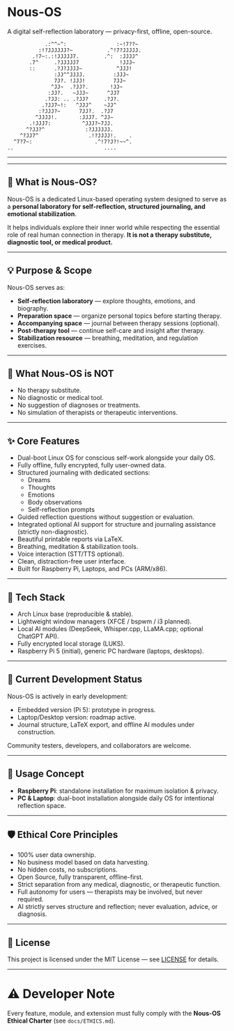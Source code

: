 # Nous-OS

A digital self-reflection laboratory — privacy-first, offline, open-source.

                .:^^~^:                :~!7??~
              :!?JJJJJJ?~           .^!7?JJJJJ.
            .!7~:.:!JJJJJ7.        .^:  :JJJJ^
           .7^     .?JJJJJ7             !JJJ~
           ::      .?J?JJJJ~           ^JJJ!
                   :JJ^^JJJJ.         :JJJ~
                   7J?. !JJJ!         7JJ~
                  ^JJ~  .?JJ?.       !JJ~
                 :JJ?.   ~JJJ~      ^JJ7
                .?JJ: .. .?JJ?     .?J?.
               .?JJ7~!:   ^JJJ^    ~JJ^
              :?JJJ?~      7JJ?.  .?J7
             ^JJJJ!.       :JJJ7. ^JJ~
           .!JJJ7:          ^JJJ?~7JJ.  
          ^?JJ?^             :?JJJJJJ.
        ^?JJ7^                .!?JJJJ!.    .
      ^7?7~:                    .^!7?J?!~~^.
    ..                             ....

---


---

## 🧠 What is Nous-OS?

Nous-OS is a dedicated Linux-based operating system designed to serve as a **personal laboratory for self-reflection, structured journaling, and emotional stabilization**.

It helps individuals explore their inner world while respecting the essential role of real human connection in therapy. **It is not a therapy substitute, diagnostic tool, or medical product.**

---

## 💡 Purpose & Scope

Nous-OS serves as:

- **Self-reflection laboratory** — explore thoughts, emotions, and biography.
- **Preparation space** — organize personal topics before starting therapy.
- **Accompanying space** — journal between therapy sessions (optional).
- **Post-therapy tool** — continue self-care and insight after therapy.
- **Stabilization resource** — breathing, meditation, and regulation exercises.

---

## 🚫 What Nous-OS is NOT

- No therapy substitute.
- No diagnostic or medical tool.
- No suggestion of diagnoses or treatments.
- No simulation of therapists or therapeutic interventions.

---

## ✨ Core Features

- Dual-boot Linux OS for conscious self-work alongside your daily OS.
- Fully offline, fully encrypted, fully user-owned data.
- Structured journaling with dedicated sections:
  - Dreams
  - Thoughts
  - Emotions
  - Body observations
  - Self-reflection prompts
- Guided reflection questions without suggestion or evaluation.
- Integrated optional AI support for structure and journaling assistance (strictly non-diagnostic).
- Beautiful printable reports via LaTeX.
- Breathing, meditation & stabilization tools.
- Voice interaction (STT/TTS optional).
- Clean, distraction-free user interface.
- Built for Raspberry Pi, Laptops, and PCs (ARM/x86).

---

## 🔧 Tech Stack

- Arch Linux base (reproducible & stable).
- Lightweight window managers (XFCE / bspwm / i3 planned).
- Local AI modules (DeepSeek, Whisper.cpp, LLaMA.cpp; optional ChatGPT API).
- Fully encrypted local storage (LUKS).
- Raspberry Pi 5 (initial), generic PC hardware (laptops, desktops).

---

## 🚧 Current Development Status

Nous-OS is actively in early development:

- Embedded version (Pi 5): prototype in progress.
- Laptop/Desktop version: roadmap active.
- Journal structure, LaTeX export, and offline AI modules under construction.

Community testers, developers, and collaborators are welcome.

---

## 🚀 Usage Concept

- **Raspberry Pi**: standalone installation for maximum isolation & privacy.
- **PC & Laptop**: dual-boot installation alongside daily OS for intentional reflection space.

---

## 🛡️ Ethical Core Principles

- 100% user data ownership.
- No business model based on data harvesting.
- No hidden costs, no subscriptions.
- Open Source, fully transparent, offline-first.
- Strict separation from any medical, diagnostic, or therapeutic function.
- Full autonomy for users — therapists may be involved, but never required.
- AI strictly serves structure and reflection; never evaluation, advice, or diagnosis.

---

## 📜 License

This project is licensed under the MIT License — see [LICENSE](LICENSE) for details.

---

# ⚠️ Developer Note

Every feature, module, and extension must fully comply with the **Nous-OS Ethical Charter** (see `docs/ETHICS.md`).

